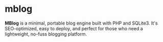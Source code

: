 # mblog
**MBlog** is a minimal, portable blog engine built with PHP and SQLite3. It's SEO-optimized, easy to deploy, and perfect for those who need a lightweight, no-fuss blogging platform.
